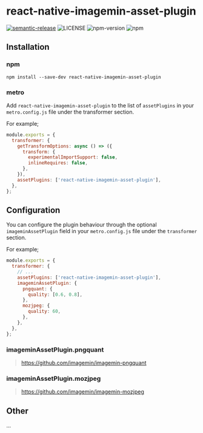 # react-native-imagemin-asset-plugin

[![semantic-release](https://img.shields.io/badge/%20%20%F0%9F%93%A6%F0%9F%9A%80-semantic--release-e10079.svg)](https://github.com/semantic-release/semantic-release)
![LICENSE](https://img.shields.io/badge/license-MIT-blue)
![npm-version](https://img.shields.io/npm/v/react-native-imagemin-asset-plugin)
![npm](https://img.shields.io/npm/dm/react-native-imagemin-asset-plugin.svg)


## Installation

### npm

```
npm install --save-dev react-native-imagemin-asset-plugin
```

### metro

Add `react-native-imagemin-asset-plugin` to the list of `assetPlugins` in your `metro.config.js` file under the transformer section.

For example;

```js
module.exports = {
  transformer: {
    getTransformOptions: async () => ({
      transform: {
        experimentalImportSupport: false,
        inlineRequires: false,
      },
    }),
    assetPlugins: ['react-native-imagemin-asset-plugin'],
  },
};
```

## Configuration

You can configure the plugin behaviour through the optional `imageminAssetPlugin` field in your `metro.config.js` file under the `transformer` section.

For example;

```js
module.exports = {
  transformer: {
    // ...
    assetPlugins: ['react-native-imagemin-asset-plugin'],
    imageminAssetPlugin: {
      pngquant: {
        quality: [0.6, 0.8],
      },
      mozjpeg: {
        quality: 60,
      },
    },
  },
};
```

### imageminAssetPlugin.pngquant

> https://github.com/imagemin/imagemin-pngquant

### imageminAssetPlugin.mozjpeg
> https://github.com/imagemin/imagemin-mozjpeg


## Other 

...
